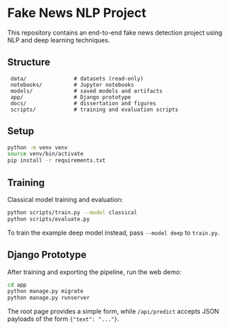 # Fake News NLP Project

This repository contains an end-to-end fake news detection project using NLP
and deep learning techniques.

## Structure

```
 data/               # datasets (read-only)
 notebooks/          # Jupyter notebooks
 models/             # saved models and artifacts
 app/                # Django prototype
 docs/               # dissertation and figures
 scripts/            # training and evaluation scripts
```

## Setup

```bash
python -m venv venv
source venv/bin/activate
pip install -r requirements.txt
```

## Training

Classical model training and evaluation:

```bash
python scripts/train.py --model classical
python scripts/evaluate.py
```

To train the example deep model instead, pass ``--model deep`` to
``train.py``.

## Django Prototype

After training and exporting the pipeline, run the web demo:

```bash
cd app
python manage.py migrate
python manage.py runserver
```

The root page provides a simple form, while ``/api/predict`` accepts JSON
payloads of the form ``{"text": "..."}``.
